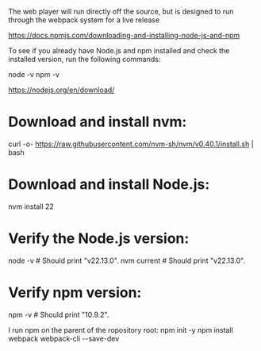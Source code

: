 The web player will run directly off the source, but is designed to run through the webpack system for a live release

https://docs.npmjs.com/downloading-and-installing-node-js-and-npm

To see if you already have Node.js and npm installed and check the installed version, run the following commands:

node -v
npm -v

https://nodejs.org/en/download/

# Download and install nvm:
curl -o- https://raw.githubusercontent.com/nvm-sh/nvm/v0.40.1/install.sh | bash
# Download and install Node.js:
nvm install 22
# Verify the Node.js version:
node -v # Should print "v22.13.0".
nvm current # Should print "v22.13.0".
# Verify npm version:
npm -v # Should print "10.9.2".

I run npm on the parent of the ropository root:
npm init -y
npm install webpack webpack-cli --save-dev
